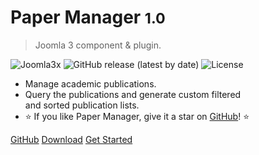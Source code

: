 <!--![logo](_media/joomla-flat-logo-en.png)-->

# Paper Manager <small>1.0</small>

> Joomla 3 component & plugin.

<!--![compat3](_media/compat_3.png)-->
![Joomla3x](https://img.shields.io/badge/Joomla!-3.x-yellow ':no-zoom')
![GitHub release (latest by date)](https://img.shields.io/github/v/release/papermanager/papermanager ':no-zoom')
![License](https://img.shields.io/github/license/papermanager/papermanager ':no-zoom')

- Manage academic publications.
- Query the publications and generate custom filtered<br />and sorted publication lists.
- ⭐️ If you like Paper Manager, give it a star on [GitHub](https://github.com/papermanager/papermanager ':class=text-underline-link')! ⭐️

[GitHub](https://github.com/papermanager/papermanager)
[Download](https://github.com/papermanager/papermanager/releases ':class=cover-download-button')
[Get Started](#paper-manager)


<!-- background image -->

<!--![](_media/bg.png)-->

<!-- background color -->

<!--![color](#f0f0f0)-->
